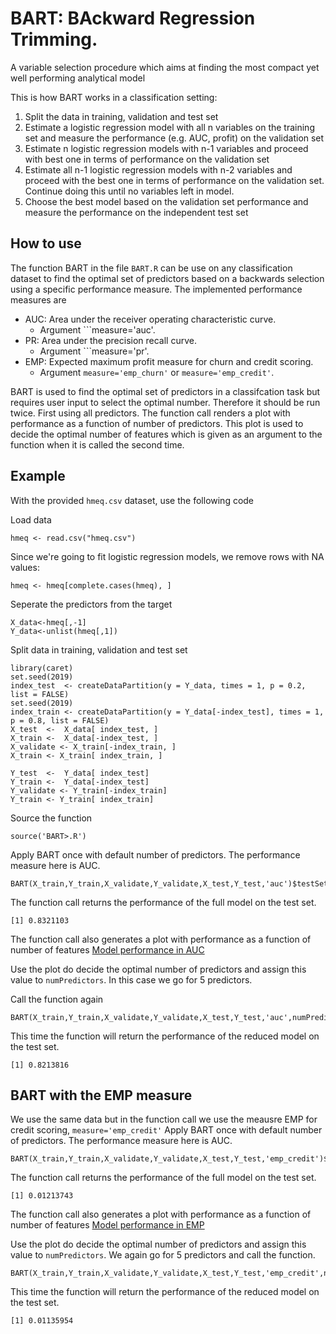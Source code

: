 # BART: BAckward Regression Trimming.
A variable selection procedure which aims at finding the most compact yet well performing analytical model

This is how BART works in a classification setting:
1. Split the data in training, validation and test set
2. Estimate a logistic regression model with all n variables on the training set and measure the performance (e.g. AUC, profit) on the validation set
3. Estimate n logistic regression models with n-1 variables and proceed with best one in terms of performance on the validation set
4. Estimate all n-1 logistic regression models with n-2 variables and proceed with the best one in terms of performance on the validation set.  Continue doing this until no variables left in model.
5. Choose the best model based on the validation set performance and measure the performance on the independent test set

## How to use
The function BART in the file ```BART.R``` can be use on any classification dataset to find the optimal set of predictors based on a backwards selection using a specific performance measure.
The implemented performance measures are 
 - AUC: Area under the receiver operating characteristic curve. 
    - Argument ```measure='auc'. 
 - PR: Area under the precision recall curve. 
    - Argument ```measure='pr'. 
 - EMP: Expected maximum profit measure for churn and credit scoring. 
    - Argument ```measure='emp_churn'``` or ```measure='emp_credit'```. 

BART is used to find the optimal set of predictors in a classifcation task but requires user input to select the optimal number.  Therefore it should be run twice. First using all predictors. The function call renders a plot with performance as a function of number of predictors. This plot is used to decide the optimal number of features which is given as an argument to the function when it is called the second time.

## Example
With the provided ```hmeq.csv``` dataset, use the following code 

Load data
```
hmeq <- read.csv("hmeq.csv")
```
Since we're going to fit logistic regression models, we remove rows with NA values:
```
hmeq <- hmeq[complete.cases(hmeq), ]
``` 
Seperate the predictors from the target
```
X_data<-hmeq[,-1]
Y_data<-unlist(hmeq[,1])
```
Split data in training, validation and test set 
```
library(caret)
set.seed(2019)
index_test  <- createDataPartition(y = Y_data, times = 1, p = 0.2, list = FALSE)
set.seed(2019)
index_train <- createDataPartition(y = Y_data[-index_test], times = 1, p = 0.8, list = FALSE)
X_test  <-  X_data[ index_test, ]
X_train <-  X_data[-index_test, ]
X_validate <- X_train[-index_train, ]
X_train <- X_train[ index_train, ]

Y_test  <-  Y_data[ index_test]
Y_train <-  Y_data[-index_test]
Y_validate <- Y_train[-index_train]
Y_train <- Y_train[ index_train]
```
Source the function
```
source('BART>.R')
```
Apply BART once with default number of predictors. The performance measure here is AUC.
```
BART(X_train,Y_train,X_validate,Y_validate,X_test,Y_test,'auc')$testSetPerformance
```
The function call returns the performance of the full model on the test set.
```
[1] 0.8321103
```
The function call also generates a plot with performance as a function of number of features
[Model performance in AUC](iamges/AUC.png)

Use the plot do decide the optimal number of predictors and assign this value to ```numPredictors```.  In this case we go for 5 predictors.

Call the function again  
```
BART(X_train,Y_train,X_validate,Y_validate,X_test,Y_test,'auc',numPredictors=5)$testSetPerformance
```
This time the function will return the performance of the reduced model on the test set.
```
[1] 0.8213816
```

## BART with the EMP measure
We use the same data but in the function call we use the meausre EMP for credit scoring, ```measure='emp_credit'```
Apply BART once with default number of predictors. The performance measure here is AUC.
```
BART(X_train,Y_train,X_validate,Y_validate,X_test,Y_test,'emp_credit')$testSetPerformance
```
The function call returns the performance of the full model on the test set.
```
[1] 0.01213743
```
The function call also generates a plot with performance as a function of number of features
[Model performance in EMP](iamges/EMP.png)

Use the plot do decide the optimal number of predictors and assign this value to ```numPredictors```.  We again go for 5 predictors and call the function.
```
BART(X_train,Y_train,X_validate,Y_validate,X_test,Y_test,'emp_credit',numPredictors=5)$testSetPerformance
```
This time the function will return the performance of the reduced model on the test set.
```
[1] 0.01135954
```

